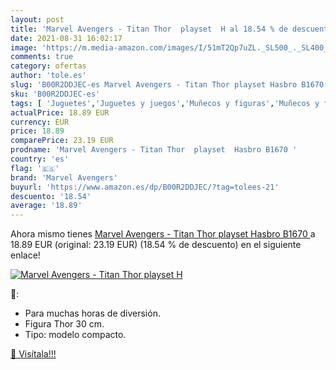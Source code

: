 ```yaml
---
layout: post
title: 'Marvel Avengers - Titan Thor  playset  H al 18.54 % de descuento'
date: 2021-08-31 16:02:17
image: 'https://m.media-amazon.com/images/I/51mT2Qp7uZL._SL500_._SL400_.jpg'
comments: true
category: ofertas
author: 'tole.es'
slug: 'B00R2DDJEC-es Marvel Avengers - Titan Thor playset Hasbro B1670'
sku: 'B00R2DDJEC-es'
tags: [ 'Juguetes','Juguetes y juegos','Muñecos y figuras','Muñecos y figuras de acción','hasbro','marvel avengers', ]
actualPrice: 18.89 EUR
currency: EUR
price: 18.89
comparePrice: 23.19 EUR
prodname: 'Marvel Avengers - Titan Thor  playset  Hasbro B1670 '
country: 'es'
flag: '🇪🇸'
brand: 'Marvel Avengers'
buyurl: 'https://www.amazon.es/dp/B00R2DDJEC/?tag=tolees-21'
descuento: '18.54'
average: '18.89'
---
```


Ahora mismo tienes [Marvel Avengers - Titan Thor  playset  Hasbro B1670 ](https://www.amazon.es/dp/B00R2DDJEC/?tag=tolees-21) a 18.89 EUR (original: 23.19 EUR) (18.54 %  de descuento) en el siguiente enlace!

[![Marvel Avengers - Titan Thor  playset  H](https://m.media-amazon.com/images/I/51mT2Qp7uZL._SL500_._SL400_.jpg)](https://www.amazon.es/dp/B00R2DDJEC/?tag=tolees-21)

🔎:

- Para muchas horas de diversión.
- Figura Thor 30 cm.
- Tipo: modelo compacto.

[🛒 Visítala!!!](https://www.amazon.es/dp/B00R2DDJEC/?tag=tolees-21)
